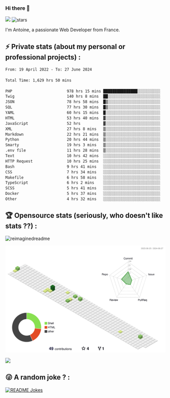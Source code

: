 ### Hi there 👋

![](https://komarev.com/ghpvc/?username=niotna)
<img src="https://img.shields.io/github/stars/niotna?label=Stars" alt="stars">

I'm Antoine, a passionate Web Developer from France.

## :zap: Private stats (about my personal or professional projects) : 

<!--START_SECTION:waka-->

```txt
From: 19 April 2022 - To: 27 June 2024

Total Time: 1,629 hrs 50 mins

PHP                        978 hrs 15 mins ███████████████░░░░░░░░░░   60.02 %
Twig                       140 hrs 8 mins  ██░░░░░░░░░░░░░░░░░░░░░░░   08.60 %
JSON                       78 hrs 58 mins  █▒░░░░░░░░░░░░░░░░░░░░░░░   04.85 %
SQL                        77 hrs 30 mins  █▒░░░░░░░░░░░░░░░░░░░░░░░   04.76 %
YAML                       60 hrs 15 mins  █░░░░░░░░░░░░░░░░░░░░░░░░   03.70 %
HTML                       53 hrs 40 mins  ▓░░░░░░░░░░░░░░░░░░░░░░░░   03.29 %
JavaScript                 52 hrs          ▓░░░░░░░░░░░░░░░░░░░░░░░░   03.19 %
XML                        27 hrs 8 mins   ▒░░░░░░░░░░░░░░░░░░░░░░░░   01.67 %
Markdown                   22 hrs 21 mins  ▒░░░░░░░░░░░░░░░░░░░░░░░░   01.37 %
Python                     20 hrs 44 mins  ▒░░░░░░░░░░░░░░░░░░░░░░░░   01.27 %
Smarty                     19 hrs 3 mins   ▒░░░░░░░░░░░░░░░░░░░░░░░░   01.17 %
.env file                  11 hrs 28 mins  ▒░░░░░░░░░░░░░░░░░░░░░░░░   00.70 %
Text                       10 hrs 42 mins  ░░░░░░░░░░░░░░░░░░░░░░░░░   00.66 %
HTTP Request               10 hrs 25 mins  ░░░░░░░░░░░░░░░░░░░░░░░░░   00.64 %
Bash                       9 hrs 41 mins   ░░░░░░░░░░░░░░░░░░░░░░░░░   00.60 %
CSS                        7 hrs 34 mins   ░░░░░░░░░░░░░░░░░░░░░░░░░   00.46 %
Makefile                   6 hrs 58 mins   ░░░░░░░░░░░░░░░░░░░░░░░░░   00.43 %
TypeScript                 6 hrs 2 mins    ░░░░░░░░░░░░░░░░░░░░░░░░░   00.37 %
SCSS                       5 hrs 41 mins   ░░░░░░░░░░░░░░░░░░░░░░░░░   00.35 %
Docker                     5 hrs 37 mins   ░░░░░░░░░░░░░░░░░░░░░░░░░   00.35 %
Other                      4 hrs 32 mins   ░░░░░░░░░░░░░░░░░░░░░░░░░   00.28 %
```

<!--END_SECTION:waka-->

## :trophy: Opensource stats (seriously, who doesn't like stats ??) : 

<!---
[![Top Langs](https://github-readme-stats.vercel.app/api/top-langs/?username=niotna)](https://github.com/anuraghazra/github-readme-stats) 
-->
<img src="https://myreadme.vercel.app/api/embed/niotna?panels=userstatistics,toprepositories,toplanguages,commitgraph" alt="reimaginedreadme" />

![](./profile-3d-contrib/profile-green-animate.svg)

<img src="https://github-profile-trophy.vercel.app/?username=niotna&theme=juicyfresh&no-bg=true" />

## :stuck_out_tongue_winking_eye: A random joke ? : 

<a href="https://readme-jokes.vercel.app"><img align="center" src="https://readme-jokes.vercel.app/api" alt="README Jokes"></a>
